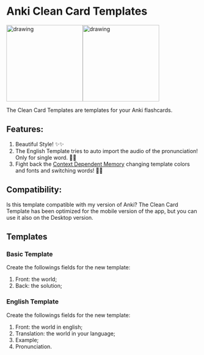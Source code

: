 # Anki Clean Card Templates

<div style="display:flex;">
  <img src="https://i.imgur.com/X683n7S.jpg" alt="drawing" width="200"/>
  <img src="https://i.imgur.com/aIx47fr.jpg" alt="drawing" width="200"/>
</div>

The Clean Card Templates are templates for your Anki flashcards.

## Features:

1. Beautiful Style! ✨✨
2. The English Template tries to auto import the audio of the pronunciation! Only for single word. 🤖🎵
3. Fight back the [Context Dependent Memory](https://en.wikipedia.org/wiki/Context-dependent_memory) changing template colors and fonts and switching words! 🧠🧠

## Compatibility:
Is this template compatible with my version of Anki?
The Clean Card Template has been optimized for the mobile version of the app, but you can use it also on the Desktop version.

## Templates

### Basic Template

Create the followings fields for the new template:
1. Front: the world;
2. Back: the solution;

### English Template

Create the followings fields for the new template:
1. Front: the world in english;
2. Translation: the world in your language;
3. Example;
4. Pronunciation.
